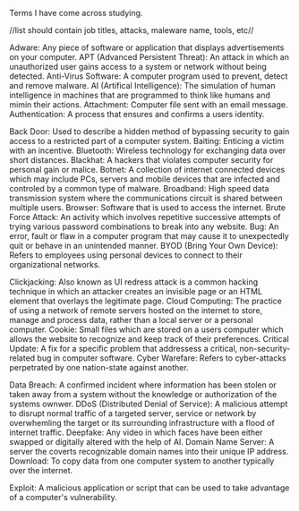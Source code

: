 Terms I have come across studying.

//list should contain job titles, attacks, maleware name, tools, etc//

Adware: Any piece of software or application that displays advertisements on your computer.
APT (Advanced Persistent Threat): An attack in which an unauthorized user gains access to a system or network without being detected.
Anti-Virus Software: A computer program used to prevent, detect and remove malware.
AI (Artifical Intelligence): The simulation of human intelligence in machines that are programmed to think like humans and mimin their actions.
Attachment: Computer file sent with an email message.
Authentication: A process that ensures and confirms a users identity.

Back Door: Used to describe a hidden method of bypassing security to gain access to a restricted part of a computer system.
Baiting: Enticing a victim with an incentive.
Bluetooth: Wireless technology for exchanging data over short distances.
Blackhat: A hackers that violates computer security for personal gain or malice.
Botnet: A collection of internet connected devices which may include PCs, servers and mobile devices that are infected and controled by a common type of malware.
Broadband: High speed data transmission system where the communications circuit is shared between multiple users.
Browser: Software that is used to access the internet.
Brute Force Attack: An activity which involves repetitive successive attempts of trying various password combinations to break into any website.
Bug: An error, fault or flaw in a computer program that may cause it to unexpectedly quit or behave in an unintended manner.
BYOD (Bring Your Own Device): Refers to employees using personal devices to connect to their organizational networks.

Clickjacking: Also known as UI redress attack is a common hacking technique in which an attacker creates an invisible page or an HTML element that overlays the legitimate page.
Cloud Computing: The practice of using a network of remote servers hosted on the internet to store, manage and process data, rather than a local server or a personal computer.
Cookie: Small files which are stored on a users computer which allows the website to recognize and keep track of their preferences.
Critical Update: A fix for a specific problem that addressess a critical, non-security-related bug in computer software.
Cyber Warefare: Refers to cyber-attacks perpetrated by one nation-state against another.

Data Breach: A confirmed incident where information has been stolen or taken away from a system without the knowledge or authorization of the systems ownwer.
DDoS (Distributed Denial of Service): A malicious attempt to disrupt normal traffic of a targeted server, service or network by overwhemling the target or its surrounding infrastructure with a flood of internet traffic.
Deepfake: Any video in which faces have been either swapped or digitally altered with the help of AI.
Domain Name Server: A server the coverts recognizable domain names into their unique IP address.
Download: To copy data from one computer system to another typically over the internet.

Exploit: A malicious application or script that can be used to take advantage of a computer's vulnerability.





